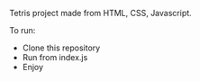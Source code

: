 Tetris project made from HTML, CSS, Javascript.

To run:
- Clone this repository
- Run from index.js
- Enjoy